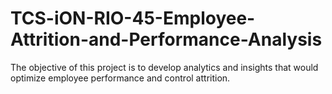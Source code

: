 # TCS-iON-RIO-45-Employee-Attrition-and-Performance-Analysis
The objective of this project is to develop analytics and insights that would optimize employee  performance and control attrition.
